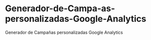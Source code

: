 # Generador-de-Campa-as-personalizadas-Google-Analytics
Generador de Campañas personalizadas Google Analytics
